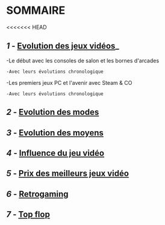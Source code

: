 # **SOMMAIRE**

<<<<<<< HEAD
## **_1_ -** [Evolution des jeux vidéos](https://github.com/kevinniel/jeux-video/blob/master/Histoire/Evolution_JV.md)_

  -Le début avec les consoles de salon et les bornes d'arcades

    -Avec leurs évolutions chronologique

  -Les premiers jeux PC et l'avenir avec Steam & CO

    -Avec leurs évolutions chronologique



## **_2_ -** [Evolution des modes](Evolution_des_modes.md)
## **_3_ -** [Evolution des moyens](Evolution_des_moyens.md)
## **_4_ -** [Influence du jeu vidéo](Influence_JV_Culture.md)
## **_5_ -** [Prix des meilleurs jeux vidéo](Prix_des_meilleurs_JV.md)
## **_6_ -** [Retrogaming](Retrogaming.md)
## **_7_ -** [Top flop](Top_flop.md)